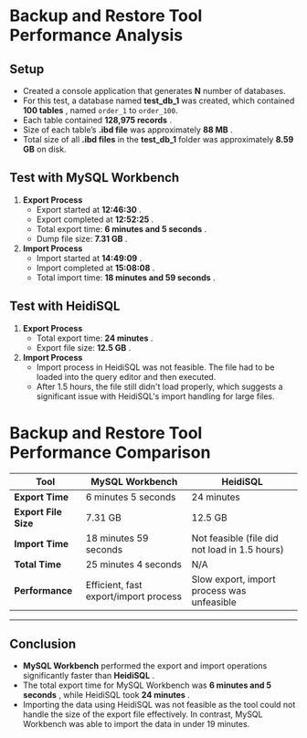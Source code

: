 # Backup and Restore Tool Performance Analysis

## Setup

* Created a console application that generates **N** number of databases.
* For this test, a database named **test_db_1** was created, which contained  **100 tables** , named `order_1` to `order_100`.
* Each table contained  **128,975 records** .
* Size of each table’s **.ibd file** was approximately  **88 MB** .
* Total size of all **.ibd files** in the **test_db_1** folder was approximately **8.59 GB** on disk.

## Test with MySQL Workbench

1. **Export Process**
   * Export started at  **12:46:30** .
   * Export completed at  **12:52:25** .
   * Total export time:  **6 minutes and 5 seconds** .
   * Dump file size:  **7.31 GB** .
2. **Import Process**
   * Import started at  **14:49:09** .
   * Import completed at  **15:08:08** .
   * Total import time:  **18 minutes and 59 seconds** .

## Test with HeidiSQL

1. **Export Process**
   * Total export time:  **24 minutes** .
   * Export file size:  **12.5 GB** .
2. **Import Process**
   * Import process in HeidiSQL was not feasible. The file had to be loaded into the query editor and then executed.
   * After 1.5 hours, the file still didn't load properly, which suggests a significant issue with HeidiSQL's import handling for large files.

# Backup and Restore Tool Performance Comparison

| **Tool**             | **MySQL Workbench**             | **HeidiSQL**                            |
| -------------------------- | ------------------------------------- | --------------------------------------------- |
| **Export Time**      | 6 minutes 5 seconds                   | 24 minutes                                    |
| **Export File Size** | 7.31 GB                               | 12.5 GB                                       |
| **Import Time**      | 18 minutes 59 seconds                 | Not feasible (file did not load in 1.5 hours) |
| **Total Time**       | 25 minutes 4 seconds                  | N/A                                           |
| **Performance**      | Efficient, fast export/import process | Slow export, import process was unfeasible    |

---


## Conclusion

* **MySQL Workbench** performed the export and import operations significantly faster than  **HeidiSQL** .
* The total export time for MySQL Workbench was  **6 minutes and 5 seconds** , while HeidiSQL took  **24 minutes** .
* Importing the data using HeidiSQL was not feasible as the tool could not handle the size of the export file effectively. In contrast, MySQL Workbench was able to import the data in under 19 minutes.

